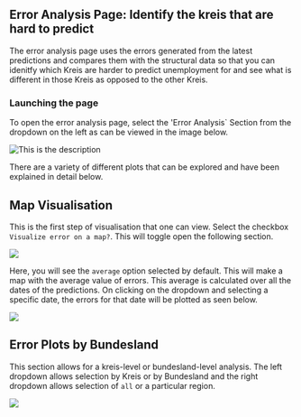 ## Error Analysis Page: Identify the kreis that are hard to predict 

The error analysis page uses the errors generated from the latest predictions and compares them with the structural data so that you can idenitfy which Kreis are harder to predict unemployment for and see what is different in those Kreis as opposed to the other Kreis. 

### Launching the page

To open the error analysis page, select the 'Error Analysis` Section from the dropdown on the left as can be viewed in the image below.  

![This is the description](https://i.imgur.com/ggb86sd.png)

There are a variety of different plots that can be explored and have been explained in detail below. 

## Map Visualisation 

This is the first step of visualisation that one can view. Select the checkbox `Visualize error on a map?`. This will toggle open the following section. 

![](https://i.imgur.com/3hP3JWJ.png)

Here, you will see the `average` option selected by default. This will make a map with the average value of errors. This average is calculated over all the dates of the predictions. On clicking on the dropdown and selecting a specific date, the errors for that date will be plotted as seen below. 

![](https://i.imgur.com/XozVJQH.png)

## Error Plots by Bundesland 

This section allows for a kreis-level or bundesland-level analysis. The left dropdown allows selection by Kreis or by Bundesland and the right dropdown allows selection of `all` or a particular region. 

![](https://i.imgur.com/JwGjwvt.png)


